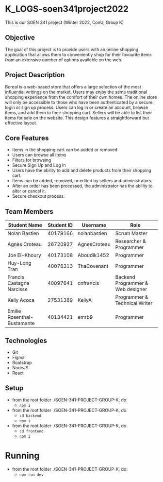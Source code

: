# K_LOGS-soen341project2022

This is our SOEN 341 project (Winter 2022, ConU, Group K)

## Objective

The goal of this project is to provide users with an online shopping application that allows them to conveniently shop for their favourite items from an extensive number of options available on the web.

## Project Description

Boreal is a web-based store that offers a large selection of the most influential writings on the market. Users may enjoy the same traditional shopping experience from the comfort of their own homes. The online store will only be accessible to those who have been authenticated by a secure login or sign up process. Users can log in or create an account, browse items, and add them to their shopping cart. Sellers will be able to list their items for sale on the website. This design features a straightforward but effective layout.

## Core Features

- Items in the shopping cart can be added or removed
- Users can browse all items
- Filters for browsing
- Secure Sign Up and Log In
- Users have the ability to add and delete products from their shopping cart.
- Items can be added, removed, or edited by sellers and administrators.
- After an order has been processed, the administrator has the ability to alter or cancel it.
- Secure checkout process.

## Team Members

| Student Name                | Student ID | Username     | Role                              |
| --------------------------- | ---------- | ------------ | --------------------------------- |
| Nolan Bastien               | 40179166   | nolanbastien | Scrum Master                      |
| Agnès Croteau               | 26720927   | AgnesCroteau | Researcher & Programmer           |
| Joe El-Khoury               | 40173108   | Aboudik1452  | Programmer                        |
| Huy-Long Tran               | 40076313   | ThaCovenant  | Programmer                        |
| Francis Castagna Narcisse   | 40097641   | cnfrancis    | Backend Programmer & Web designer |
| Kelly Acoca                 | 27531389   | KellyA       | Programmer & Technical Writer     |
| Emilie Rosenthal-Bustamante | 40134421   | emrb9        | Programmer                        |

## Technologies

- Git
- Figma
- Bootstrap
- NodeJS
- React

## Setup

- from the root folder ./SOEN-341-PROJECT-GROUP-K, do:
  - `npm i`
- from the root folder ./SOEN-341-PROJECT-GROUP-K, do:
  - `cd backend`
  - `npm i`
- from the root folder ./SOEN-341-PROJECT-GROUP-K, do:
  - `cd frontend`
  - `npm i`

# Running

- from the root folder ./SOEN-341-PROJECT-GROUP-K, do:
  - `npm run dev`
